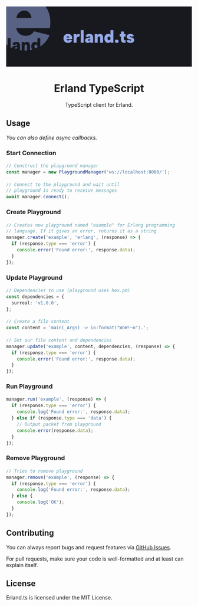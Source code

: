 <div align="center">

![banner](.github/assets/banner.webp)

# Erland TypeScript

TypeScript client for Erland.

</div>

## Usage

_You can also define async callbacks._

### Start Connection

```typescript
// Construct the playground manager
const manager = new PlaygroundManager('ws://localhost:8080/');

// Connect to the playground and wait until
// playground is ready to receive messages
await manager.connect();
```

### Create Playground

```typescript
// Creates new playground named "example" for Erlang programming
// language. If it gives an error, returns it as a string
manager.create('example', 'erlang', (response) => {
  if (response.type === 'error') {
    console.error('Found error:', response.data);
  }
});
```

### Update Playground

```typescript
// Dependencies to use (playground uses hex.pm)
const dependencies = {
  surreal: 'v1.0.0',
};

// Create a file content
const content = 'main(_Args) -> io:format("WoW!~n").';

// Set our file content and dependencies
manager.update('example', content, dependencies, (response) => {
  if (response.type === 'error') {
    console.error('Found error:', response.data);
  }
});
```

### Run Playground

```typescript
manager.run('example', (response) => {
  if (response.type === 'error') {
    console.log('Found error:', response.data);
  } else if (response.type === 'data') {
    // Output packet from playground
    console.error(response.data);
  }
});
```

### Remove Playground

```typescript
// Tries to remove playground
manager.remove('example', (response) => {
  if (response.type === 'error') {
    console.log('Found error:', response.data);
  } else {
    console.log('OK');
  }
});
```

## Contributing

You can always report bugs and request features via [GitHub Issues](/issues).

For pull requests, make sure your code is well-formatted and at least can explain itself.

## License

Erland.ts is licensed under the MIT License.
